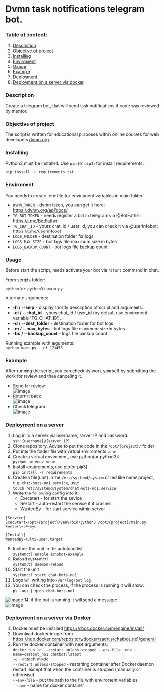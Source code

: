 # Dvmn task notifications telegram bot.
### Table of content:
1. [Description](#description)
2. [Objective of project](#objective-of-project)
3. [Installing](#installing)
4. [Enviroment](#enviroment)
5. [Usage](#usage)
6. [Example](#example)
7. [Deployment](#deployment-on-a-server)
8. [Deployment on a server via docker](#deployment-on-a-server-via-docker)

### Description 

Create a telegram bot, that will send task notifications if code was reviewed by mentor.

### Objective of project

The script is written for educational purposes within online courses for web developers [dvmn.org](https://dvmn.org/).

### Installing

Python3 must be installed. 
Use `pip` (or `pip3`) for install requirements:
```
pip install -r requirements.txt
```

### Enviroment

You needs to create .env file for enviroment variables in main folder.

- `DVMN_TOKEN` - dvmn token, you can get it here: https://dvmn.org/api/docs/  
- `TG_BOT_TOKEN` - needs register a bot in telegram via @BotFather: https://t.me/BotFather
- `TG_CHAT_ID` - yours chat_id / user_id, you can check it via @userinfobot: https://t.me/userinfobot
- `LOGS_FOLDER` - destination folder for logs
- `LOGS_MAX_SIZE` - bot logs file maximum size in bytes
- `LOGS_BACKUP_COUNT` - bot logs file backup count

### Usage
Before start the script, needs activate your bot via `/start` command in chat.

From scripts folder:
```
python(or python3) main.py
```
Alternate arguments:
- **-h / --help** - display shortly description of script and arguments.
- **-ci / --chat_id** - yours chat_id / user_id (by default use enviroment variable 'TG_CHAT_ID').  
- **-d / --dest_folder** - destination folder for bot logs
- **-m / --max_bytes** - bot logs file maximum size in bytes
- **-bc / --backup_count** - logs file backup count


Running example with arguments:  
`python main.py --ci 123456`

### Example
After running the script, you can check its work yourself by submitting the work for review and then canceling it.
- Send for review  
![image](https://user-images.githubusercontent.com/79669407/226210713-03f99181-eb63-471b-8a27-c6f6468d623e.png)  
- Return it back  
![image](https://user-images.githubusercontent.com/79669407/226210783-fe2f5c43-56ba-46f4-a82b-c446e5efd7e8.png)  
- Check telegram  
![image](https://user-images.githubusercontent.com/79669407/226210848-b462c3a6-5a72-4e42-afb8-48ce11d72448.png)

### Deployment on a server

1. Log in to a server via username, server IP and password:  
`ssh {username}@{server IP}`
2. Clone repository. Advise to put the code in the `/opt/{project}/` folder
3. Put into the folder file with virtual enviroments `.env`
4. Create a virtual enviroment, use python(or python3):  
`python -m venv venv`
5. Install requirements, use pip(or pip3):  
 `pip install -r requirements`
6. Create a file(unit) in the `/etc/systemd/system` called like name project, e.g. `chat-bots-no1.service`, use:  
`touch /etc/systemd/system/chat-bots-no1.service`
7. Write the following config into it:  
    * Execstart - for start the sevice
    * Restart - auto-restart the service if it crashes
    * WantedBy - for start service within server
```
[Service]  
ExecStart=/opt/{project}/venv/bin/python3 /opt/{project}/main.py
Restart=always

[Install]
WantedBy=multi-user.target
```  
8. Include the unit in the autoload list  
`systemctl enable echobot-example`
9. Reload systemctl  
`systemctl daemon-reload`
10. Start the unit  
`systemctl start chat-bots-no1`
11. Logs will writing into `/var/log/bot.log`
12. You can check the process, if the process is running it will show:  
`ps -aux | grep chat-bots-no1`


![image](https://user-images.githubusercontent.com/79669407/228650981-e6f8016a-40e6-4c4f-88ef-a3df6969d2fc.png)
14. if the bot is running it will send a message:  
![image](https://user-images.githubusercontent.com/79669407/228651407-0473a366-5cab-4ac8-a346-8e8435ce402d.png)

<a id="deployment-on-a-server-via-docker"></a>
### Deployment on a server via Docker

1. Docker must be installed https://docs.docker.com/engine/install/  
2. Download docker image from https://hub.docker.com/repository/docker/sadrus/chatbot_no1/general  
3. Run the docker container with next arguments:  
```docker run -d --restart unless-stopped --env-file .env --name=chatbot_no1 chatbot:latest```  
`-d` - detach mode  
`--restart unless-stopped` - restarting container after Docker daemon restart, except that when the container is stopped (manually or otherwise)  
`--env-file` - put the path to the file with enviroment variables  
`--name` - name for docker container  



